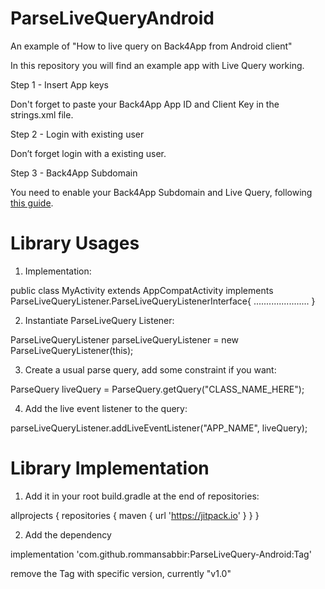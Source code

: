 # ParseLiveQueryAndroid

An example of "How to live query on Back4App from Android client" 

In this repository you will find an example app with Live Query working.

Step 1 - Insert App keys

Don't forget to paste your Back4App App ID and Client Key in the strings.xml file.

Step 2 - Login with existing user

Don’t forget login with a existing user.

Step 3 - Back4App Subdomain

You need to enable your Back4App Subdomain and Live Query, following [this guide](https://www.back4app.com/docs/platform/activating-webhosting).



# Library Usages

1. Implementation: 

public class MyActivity extends AppCompatActivity implements ParseLiveQueryListener.ParseLiveQueryListenerInterface{
......................
}

2. Instantiate ParseLiveQuery Listener: 

ParseLiveQueryListener parseLiveQueryListener = new ParseLiveQueryListener(this);

3. Create a usual parse query, add some constraint if you want: 

ParseQuery<ParseObject> liveQuery = ParseQuery.getQuery("CLASS_NAME_HERE");

4. Add the live event listener to the query: 

parseLiveQueryListener.addLiveEventListener("APP_NAME", liveQuery);



# Library Implementation

1. Add it in your root build.gradle at the end of repositories:

allprojects {
	repositories {
	maven { url 'https://jitpack.io' }
	}
}

2. Add the dependency

implementation 'com.github.rommansabbir:ParseLiveQuery-Android:Tag'

remove the Tag with specific version, currently "v1.0"



